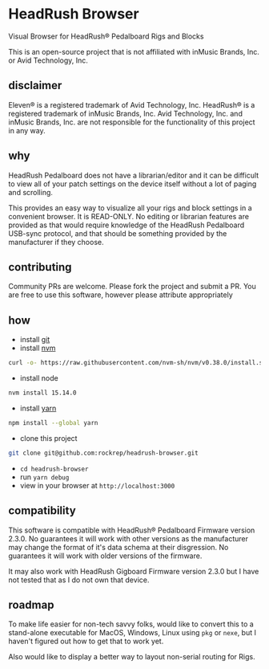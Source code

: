 # HeadRush Browser

Visual Browser for HeadRush® Pedalboard Rigs and Blocks

This is an open-source project that is not affiliated with inMusic Brands, Inc. or Avid Technology, Inc.

## disclaimer

Eleven® is a registered trademark of Avid Technology, Inc. HeadRush® is a registered trademark of inMusic Brands, Inc.
Avid Technology, Inc. and inMusic Brands, Inc. are not responsible for the functionality of this project in any way.

## why

HeadRush Pedalboard does not have a librarian/editor and it can be difficult to view all of your patch settings on the device itself without a lot of paging and scrolling.

This provides an easy way to visualize all your rigs and block settings in a convenient browser. It is READ-ONLY. No editing or librarian features are provided as that would require knowledge of the HeadRush Pedalboard USB-sync protocol, and that should be something provided by the manufacturer if they choose.

## contributing

Community PRs are welcome. Please fork the project and submit a PR.
You are free to use this software, however please attribute appropriately

## how

- install [git](https://git-scm.com/book/en/v2/Getting-Started-Installing-Git)
- install [nvm](https://github.com/nvm-sh/nvm)
```bash
curl -o- https://raw.githubusercontent.com/nvm-sh/nvm/v0.38.0/install.sh | bash
```
- install node 
```bash
nvm install 15.14.0
```
- install [yarn](https://classic.yarnpkg.com/en/docs/install/#mac-stable)
```bash
npm install --global yarn
```
- clone this project
```bash
git clone git@github.com:rockrep/headrush-browser.git
```
- `cd headrush-browser`
- run `yarn debug`
- view in your browser at `http://localhost:3000`

## compatibility

This software is compatible with HeadRush® Pedalboard Firmware version 2.3.0. No guarantees it will work with other versions as the manufacturer may change the format of it's data schema at their disgression. No guarantees it will work with older versions of the firmware.

It may also work with HeadRush Gigboard Firmware version 2.3.0 but I have not tested that as I do not own that device.

## roadmap

To make life easier for non-tech savvy folks, would like to convert this to a stand-alone executable for MacOS, Windows, Linux
using `pkg` or `nexe`, but I haven't figured out how to get that to work yet.

Also would like to display a better way to layout non-serial routing for Rigs.
